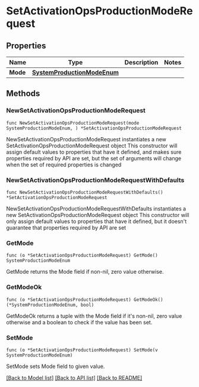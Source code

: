 # SetActivationOpsProductionModeRequest

## Properties

Name | Type | Description | Notes
------------ | ------------- | ------------- | -------------
**Mode** | [**SystemProductionModeEnum**](SystemProductionModeEnum.md) |  | 

## Methods

### NewSetActivationOpsProductionModeRequest

`func NewSetActivationOpsProductionModeRequest(mode SystemProductionModeEnum, ) *SetActivationOpsProductionModeRequest`

NewSetActivationOpsProductionModeRequest instantiates a new SetActivationOpsProductionModeRequest object
This constructor will assign default values to properties that have it defined,
and makes sure properties required by API are set, but the set of arguments
will change when the set of required properties is changed

### NewSetActivationOpsProductionModeRequestWithDefaults

`func NewSetActivationOpsProductionModeRequestWithDefaults() *SetActivationOpsProductionModeRequest`

NewSetActivationOpsProductionModeRequestWithDefaults instantiates a new SetActivationOpsProductionModeRequest object
This constructor will only assign default values to properties that have it defined,
but it doesn't guarantee that properties required by API are set

### GetMode

`func (o *SetActivationOpsProductionModeRequest) GetMode() SystemProductionModeEnum`

GetMode returns the Mode field if non-nil, zero value otherwise.

### GetModeOk

`func (o *SetActivationOpsProductionModeRequest) GetModeOk() (*SystemProductionModeEnum, bool)`

GetModeOk returns a tuple with the Mode field if it's non-nil, zero value otherwise
and a boolean to check if the value has been set.

### SetMode

`func (o *SetActivationOpsProductionModeRequest) SetMode(v SystemProductionModeEnum)`

SetMode sets Mode field to given value.



[[Back to Model list]](../README.md#documentation-for-models) [[Back to API list]](../README.md#documentation-for-api-endpoints) [[Back to README]](../README.md)


